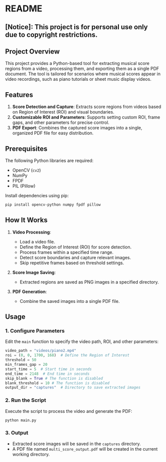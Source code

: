 # README

## [Notice]: This project is for personal use only due to copyright restrictions.

## Project Overview
This project provides a Python-based tool for extracting musical score regions from a video, processing them, and exporting them as a single PDF document. The tool is tailored for scenarios where musical scores appear in video recordings, such as piano tutorials or sheet music display videos.

## Features
1. **Score Detection and Capture**: Extracts score regions from videos based on Region of Interest (ROI) and visual boundaries.
2. **Customizable ROI and Parameters**: Supports setting custom ROI, frame gaps, and other parameters for precise control.
3. **PDF Export**: Combines the captured score images into a single, organized PDF file for easy distribution.

## Prerequisites
The following Python libraries are required:
- OpenCV (`cv2`)
- NumPy
- FPDF
- PIL (Pillow)

Install dependencies using pip:
```bash
pip install opencv-python numpy fpdf pillow
```

## How It Works
1. **Video Processing**:
   - Load a video file.
   - Define the Region of Interest (ROI) for score detection.
   - Process frames within a specified time range.
   - Detect score boundaries and capture relevant images.
   - Skip repetitive frames based on threshold settings.

2. **Score Image Saving**:
   - Extracted regions are saved as PNG images in a specified directory.

3. **PDF Generation**:
   - Combine the saved images into a single PDF file.

## Usage

### 1. Configure Parameters
Edit the `main` function to specify the video path, ROI, and other parameters:
```python
video_path = "videos/piano2.mp4"
roi = (0, 0, 1700, 168)  # Define the Region of Interest
threshold = 50
min_frames_gap = 20
start_time = 5  # Start time in seconds
end_time = 2148  # End time in seconds
skip_blank = True # The function is disabled
blank_threshold = 10 # The function is disabled
output_dir = "captures"  # Directory to save extracted images
```

### 2. Run the Script
Execute the script to process the video and generate the PDF:
```bash
python main.py
```

### 3. Output
- Extracted score images will be saved in the `captures` directory.
- A PDF file named `multi_score_output.pdf` will be created in the current working directory.
